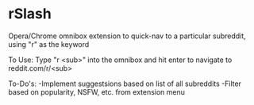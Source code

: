 # rSlash
Opera/Chrome omnibox extension to quick-nav to a particular subreddit, using "r" as the keyword

To Use:
Type "r \<sub\>" into the omnibox and hit enter to navigate to reddit.com/r/\<sub\>

To-Do's:
  -Implement suggestsions based on list of all subreddits
  -Filter based on popularity, NSFW, etc. from extension menu 

